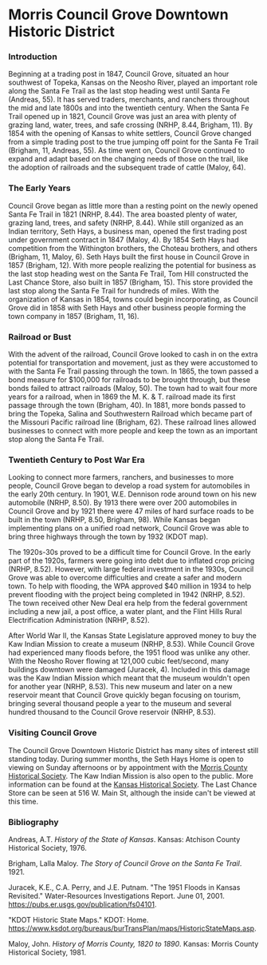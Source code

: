 # Morris Council Grove Downtown Historic District

### Introduction
Beginning at a trading post in 1847, Council Grove, situated an hour southwest of Topeka, Kansas on the Neosho River, played an important role along the Santa Fe Trail as the last stop heading west until Santa Fe (Andreas, 55). It has served traders, merchants, and ranchers throughout the mid and late 1800s and into the twentieth century. When the Santa Fe Trail opened up in 1821, Council Grove was just an area with plenty of grazing land, water, trees, and safe crossing (NRHP, 8.44, Brigham, 11). By 1854 with the opening of Kansas to white settlers, Council Grove changed from a simple trading post to the true jumping off point for the Santa Fe Trail (Brigham, 11, Andreas, 55). As time went on, Council Grove continued to expand and adapt based on the changing needs of those on the trail, like the adoption of railroads and the subsequent trade of cattle (Maloy, 64).

### The Early Years
Council Grove began as little more than a resting point on the newly opened Santa Fe Trail in 1821 (NRHP, 8.44). The area boasted plenty of water, grazing land, trees, and safety (NRHP, 8.44). While still organized as an Indian territory, Seth Hays, a business man,  opened the first trading post under government contract in 1847 (Maloy, 4). By 1854 Seth Hays had competition from the Withington brothers, the Choteau brothers, and others (Brigham, 11, Maloy, 6). Seth Hays built the first house in Council Grove in 1857 (Brigham, 12). With more people realizing the potential for business as the last stop heading west on the Santa Fe Trail, Tom Hill constructed the Last Chance Store, also built in 1857 (Brigham, 15). This store provided the last stop along the Santa Fe Trail for hundreds of miles. With the organization of Kansas in 1854, towns could begin incorporating, as Council Grove did in 1858 with Seth Hays and other business people forming the town company in 1857 (Brigham, 11, 16).

### Railroad or Bust
With the advent of the railroad, Council Grove looked to cash in on the extra potential for transportation and movement, just as they were accustomed to with the Santa Fe Trail passing through the town. In 1865, the town passed a bond measure for $100,000 for railroads to be brought through, but these bonds failed to attract railroads (Maloy, 50). The town had to wait four more years for a railroad, when in 1869 the M. K. & T. railroad made its first passage through the town (Brigham, 40). In 1881, more bonds passed to bring the Topeka, Salina and Southwestern Railroad which became part of the Missouri Pacific railroad line (Brigham, 62). These railroad lines allowed businesses to connect with more people and keep the town as an important stop along the Santa Fe Trail.

### Twentieth Century to Post War Era
Looking to connect more farmers, ranchers, and businesses to more people, Council Grove began to develop a road system for automobiles in the early 20th century. In 1901, W.E. Dennison rode around town on his new automobile (NRHP, 8.50). By 1913 there were over 200 automobiles in Council Grove and by 1921 there were 47 miles of hard surface roads to be built in the town (NRHP, 8.50, Brigham, 98). While Kansas began implementing plans on a unified road network, Council Grove was able to bring three highways through the town by 1932 (KDOT map).

The 1920s-30s proved to be a difficult time for Council Grove. In the early part of the 1920s, farmers were going into debt due to inflated crop pricing (NRHP, 8.52). However, with large federal investment in the 1930s, Council Grove was able to overcome difficulties and create a safer and modern town. To help with flooding, the WPA approved $40 million in 1934 to help prevent flooding with the project being completed in 1942 (NRHP, 8.52). The town received other New Deal era help from the federal government including a new jail, a post office, a water plant, and the Flint Hills Rural Electrification Administration (NRHP, 8.52).

After World War II, the Kansas State Legislature approved money to buy the Kaw Indian Mission to create a museum (NRHP, 8.53). While Council Grove had experienced many floods before, the 1951 flood was unlike any other. With the Neosho Rover flowing at 121,000 cubic feet/second, many buildings downtown were damaged (Juracek, 4). Included in this damage was the Kaw Indian Mission which meant that the museum wouldn't open for another year (NRHP, 8.53). This new museum and later on a new reservoir meant that Council Grove quickly began focusing on tourism, bringing several thousand people a year to the museum and several hundred thousand to the Council Grove reservoir (NRHP, 8.53).

### Visiting Council Grove
The Council Grove Downtown Historic District has many sites of interest still standing today. During summer months, the Seth Hays Home is open to viewing on Sunday afternoons or by appointment with the [Morris County Historical Society](https://morriscountyhistory.us/our-collections/). The Kaw Indian Mission is also open to the public. More information can be found at the [Kansas Historical Society](https://www.kshs.org/index.php?url=kaw_mission). The Last Chance Store can be seen at 516 W. Main St, although the inside can't be viewed at this time.

### Bibliography
Andreas, A.T. _History of the State of Kansas_. Kansas: Atchison County Historical Society, 1976.

Brigham, Lalla Maloy. _The Story of Council Grove on the Santa Fe Trail_. 1921.

Juracek, K.E., C.A. Perry, and J.E. Putnam. "The 1951 Floods in Kansas Revisited." Water-Resources Investigations Report. June 01, 2001. https://pubs.er.usgs.gov/publication/fs04101.

"KDOT Historic State Maps." KDOT: Home. https://www.ksdot.org/bureaus/burTransPlan/maps/HistoricStateMaps.asp.

Maloy, John. _History of Morris County, 1820 to 1890_. Kansas: Morris County Historical Society, 1981.
